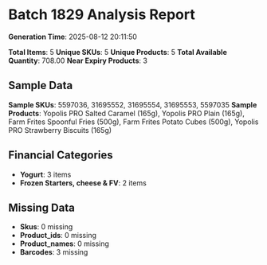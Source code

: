 # Batch 1829 Analysis Report

**Generation Time**: 2025-08-12 20:11:50

**Total Items**: 5
**Unique SKUs**: 5
**Unique Products**: 5
**Total Available Quantity**: 708.00
**Near Expiry Products**: 3

## Sample Data
**Sample SKUs**: 5597036, 31695552, 31695554, 31695553, 5597035
**Sample Products**: Yopolis PRO Salted Caramel (165g), Yopolis PRO Plain (165g), Farm Frites Spoonful Fries (500g), Farm Frites Potato Cubes (500g), Yopolis PRO Strawberry Biscuits (165g)

## Financial Categories
- **Yogurt**: 3 items
- **Frozen Starters, cheese & FV**: 2 items

## Missing Data
- **Skus**: 0 missing
- **Product_ids**: 0 missing
- **Product_names**: 0 missing
- **Barcodes**: 3 missing
